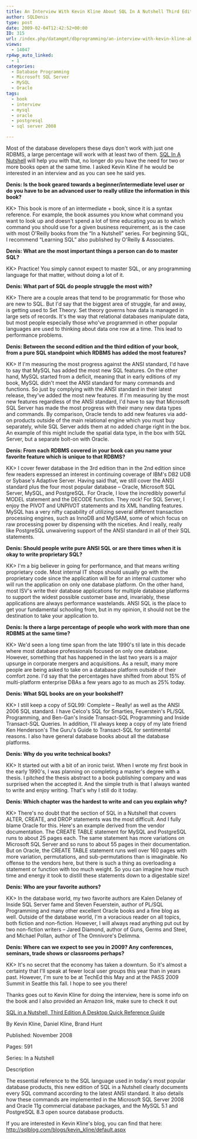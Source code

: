 ```yaml
---
title: An Interview With Kevin Kline About SQL In A Nutshell Third Edition
author: SQLDenis
type: post
date: 2009-02-04T12:42:52+00:00
ID: 315
url: /index.php/datamgmt/dbprogramming/an-interview-with-kevin-kline-about-sql/
views:
  - 14047
rp4wp_auto_linked:
  - 1
categories:
  - Database Programming
  - Microsoft SQL Server
  - MySQL
  - Oracle
tags:
  - book
  - interview
  - mysql
  - oracle
  - postgresql
  - sql server 2008

---
```

Most of the database developers these days don't work with just one RDBMS, a large percentage will work with at least two of them. [SQL In A Nutshell][1] will help you with that, no longer do you have the need for two or more books open at the same time. I asked Kevin Kline if he would be interested in an interview and as you can see he said yes.

**Denis: Is the book geared towards a beginner/intermediate level user or do you have to be an advanced user to really utilize the information in this book?**

KK> This book is more of an intermediate + book, since it is a syntax reference. For example, the book assumes you know what command you want to look up and doesn't spend a lot of time educating you as to which command you should use for a given business requirement, as is the case with most O'Reilly books from the “In a Nutshell” series. For beginning SQL, I recommend “Learning SQL” also published by O'Reilly & Associates.

**Denis: What are the most important things a person can do to master SQL?**

KK> Practice! You simply cannot expect to master SQL, or any programming language for that matter, without doing a lot of it.

**Denis: What part of SQL do people struggle the most with?**

KK> There are a couple areas that tend to be programmatic for those who are new to SQL. But I'd say that the biggest area of struggle, far and away, is getting used to Set Theory. Set theory governs how data is managed in large sets of records. It's the way that relational databases manipulate data, but most people especially those who've programmed in other popular languages are used to thinking about data one row at a time. This lead to performance problems.

**Denis: Between the second edition and the third edition of your book, from a pure SQL standpoint which RDBMS has added the most features?**

KK> If I'm measuring the most progress against the ANSI standard, I'd have to say that MySQL has added the most new SQL features. On the other hand, MySQL started from a deficit, meaning that in early editions of my book, MySQL didn't meet the ANSI standard for many commands and functions. So just by complying with the ANSI standard in their latest release, they've added the most new features. If I'm measuring by the most new features regardless of the ANSI standard, I'd have to say that Microsoft SQL Server has made the most progress with their many new data types and commands. By comparison, Oracle tends to add new features via add-on products outside of the main relational engine which you must buy separately, while SQL Server adds them at no added charge right in the box. An example of this might include the spatial data type, in the box with SQL Server, but a separate bolt-on with Oracle.

**Denis: From each RDBMS covered in your book can you name your favorite feature which is unique to that RDBMS?**

KK> I cover fewer database in the 3rd edition than in the 2nd edition since few readers expressed an interest in continuing coverage of IBM's DB2 UDB or Sybase's Adaptive Server. Having said that, we still cover the ANSI standard plus the four most popular database &#8211; Oracle, Microsoft SQL Server, MySQL, and PostgreSQL. For Oracle, I love the incredibly powerful MODEL statement and the DECODE function. They rock! For SQL Server, I enjoy the PIVOT and UNPIVOT statements and its XML handling features. MySQL has a very nifty capability of utilizing several different transaction processing engines, such as InnoDB and MyISAM, some of which focus on raw processing power by dispensing with the niceties. And I really, really like PostgreSQL unwaivering support of the ANSI standard in all of their SQL statements.

**Denis: Should people write pure ANSI SQL or are there times when it is okay to write proprietary SQL?**

KK> I'm a big believer in going for performance, and that means writing proprietary code. Most internal IT shops should usually go with the proprietary code since the application will be for an internal customer who will run the application on only one database platform. On the other hand, most ISV's write their database applications for multiple database platforms to support the widest possible customer base and, invariably, these applications are always performance wastelands. ANSI SQL is the place to get your fundamental schooling from, but in my opinion, it should not be the destination to take your application to.

**Denis: Is there a large percentage of people who work with more than one RDBMS at the same time?**

KK> We'd seen a long time span from the late 1990's til late in this decade where most database professionals focused on only one database. However, something that has happened in the last two years is a major upsurge in corporate mergers and acquisitions. As a result, many more people are being asked to take on a database platform outside of their comfort zone. I'd say that the percentages have shifted from about 15% of multi-platform enterprise DBAs a few years ago to as much as 25% today.

**Denis: What SQL books are on your bookshelf?**

KK> I still keep a copy of SQL99: Complete &#8211; Really! as well as the ANSI 2006 SQL standard. I have Celco's SQL for Smarties, Feuerstein's PL/SQL Programming, and Ben-Gan's Inside Transact-SQL Programming and Inside Transact-SQL Queries. In addition, I'll always keep a copy of my late friend Ken Henderson's The Guru's Guide to Transact-SQL for sentimental reasons. I also have general database books about all the database platforms.

**Denis: Why do you write technical books?**

KK> It started out with a bit of an ironic twist. When I wrote my first book in the early 1990's, I was planning on completing a master's degree with a thesis. I pitched the thesis abstract to a book publishing company and was surprised when the accepted it. And the simple truth is that I always wanted to write and enjoy writing. That's why I still do it today.

**Denis: Which chapter was the hardest to write and can you explain why?**

KK> There's no doubt that the section of SQL in a Nutshell that covers ALTER, CREATE, and DROP statements was the most difficult. And I fully blame Oracle for this. Here's an example derived from the vendor documentation. The CREATE TABLE statement for MySQL and PostgreSQL runs to about 25 pages each. The same statement has more variations on Microsoft SQL Server and so runs to about 55 pages in their documentation. But on Oracle, the CREATE TABLE statement runs well over 160 pages with more variation, permutations, and sub-permutations than is imaginable. No offense to the vendors here, but there is such a thing as overloading a statement or function with too much weight. So you can imagine how much time and energy it took to distill these statements down to a digestable size!

**Denis: Who are your favorite authors?**

KK> In the database world, my two favorite authors are Kalen Delaney of Inside SQL Server fame and Steven Feuerstein, author of PL/SQL Programming and many other excellent Oracle books and a fine blog as well. Outside of the database world, I'm a voracious reader on all topics, both fiction and non-fiction. However, I will always read anything put out by two non-fiction writers &#8211; Jared Diamond, author of Guns, Germs and Steel, and Michael Pollan, author of The Omnivore's Delimma.

**Denis: Where can we expect to see you in 2009? Any conferences, seminars, trade shows or classrooms perhaps?**

KK> It's no secret that the economy has taken a downturn. So it's almost a certainty that I'll speak at fewer local user groups this year than in years past. However, I'm sure to be at TechEd this May and at the PASS 2009 Summit in Seattle this fall. I hope to see you there!

Thanks goes out to Kevin Kline for doing the interview, here is some info on the book and I also provided an Amazon link, make sure to check it out

[SQL in a Nutshell, Third Edition A Desktop Quick Reference Guide][1]
  
By Kevin Kline, Daniel Kline, Brand Hunt
  
Published: November 2008
  
Pages: 591
  
Series: In a Nutshell

Description
  
The essential reference to the SQL language used in today's most popular database products, this new edition of SQL in a Nutshell clearly documents every SQL command according to the latest ANSI standard. It also details how these commands are implemented in the Microsoft SQL Server 2008 and Oracle 11g commercial database packages, and the MySQL 5.1 and PostgreSQL 8.3 open source database products.

If you are interested in Kevin Kline's blog, you can find that here: http://sqlblog.com/blogs/kevin_kline/default.aspx

 [1]: http://www.amazon.com/gp/product/0596518846?ie=UTF8&tag=sql08-20&linkCode=as2&camp=1789&creative=390957&creativeASIN=0596518846